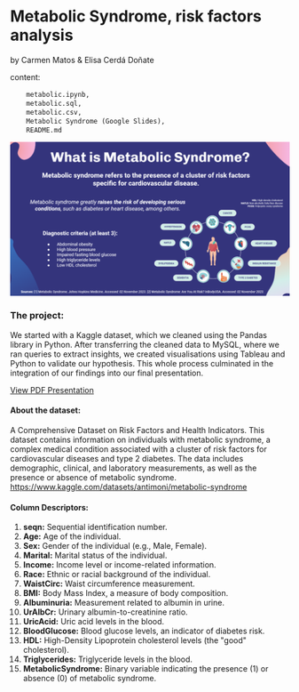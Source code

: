# Metabolic Syndrome, risk factors analysis ###

by Carmen Matos & Elisa Cerdá Doñate

  content:    
        
        metabolic.ipynb, 
        metabolic.sql,  
        metabolic.csv,
        Metabolic Syndrome (Google Slides),
        README.md

 <div>
    <img src="https://github.com/calumatos/Metabolic-Syndrome/blob/main/Metabolic_Syndrome.png">         
  </div>


### The project:
We started with a Kaggle dataset, which we cleaned using the Pandas library in Python. 
After transferring the cleaned data to MySQL, where we ran queries to extract insights, we created visualisations using Tableau and Python to validate our hypothesis. 
This whole process culminated in the integration of our findings into our final presentation.

[View PDF Presentation](https://github.com/calumatos/Metabolic-Syndrome/blob/main/Metabolic%20Syndrome.pdf)

#### About the dataset:
A Comprehensive Dataset on Risk Factors and Health Indicators. This dataset contains information on individuals with metabolic syndrome, a complex medical condition associated with a cluster of risk factors for cardiovascular diseases and type 2 diabetes. The data includes demographic, clinical, and laboratory measurements, as well as the presence or absence of metabolic syndrome.
https://www.kaggle.com/datasets/antimoni/metabolic-syndrome


#### Column Descriptors:

1. **seqn:** Sequential identification number.
2. **Age:** Age of the individual.
3. **Sex:** Gender of the individual (e.g., Male, Female).
4. **Marital:** Marital status of the individual.
5. **Income:** Income level or income-related information.
6. **Race:** Ethnic or racial background of the individual.
7. **WaistCirc:** Waist circumference measurement.
8. **BMI:** Body Mass Index, a measure of body composition.
9. **Albuminuria:** Measurement related to albumin in urine.
10. **UrAlbCr:** Urinary albumin-to-creatinine ratio.
11. **UricAcid:** Uric acid levels in the blood.
12. **BloodGlucose:** Blood glucose levels, an indicator of diabetes risk.
13. **HDL:** High-Density Lipoprotein cholesterol levels (the "good" cholesterol).
14. **Triglycerides:** Triglyceride levels in the blood.
15. **MetabolicSyndrome:** Binary variable indicating the presence (1) or absence (0) of metabolic syndrome.

